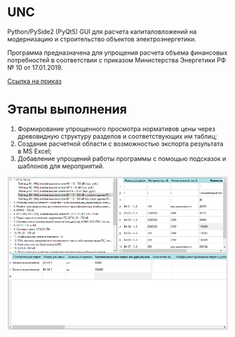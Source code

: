 # UNC
Python/PySide2 (PyQt5) GUI для расчета капиталовложений на модернизацию и строительство объектов электроэнергетики.

Программа предназначена для упрощения расчета объема финансовых потребностей в соответствии с приказом Министерства Энергетики РФ № 10 от 17.01.2019.

[Ссылка на приказ](https://minenergo.gov.ru/node/13918)

# Этапы выполнения
1) Формирование упрощенного просмотра нормативов цены через древовидную структуру разделов и соответствующих им таблиц;
2) Создание расчетной области с возможностью экспорта результата в MS Excel;
3) Добавление упрощений работы программы с помощью подсказок и шаблонов для мероприятий.

![Alt text](https://github.com/Mal-lab/UNC/blob/main/MainWindow_new.png)
